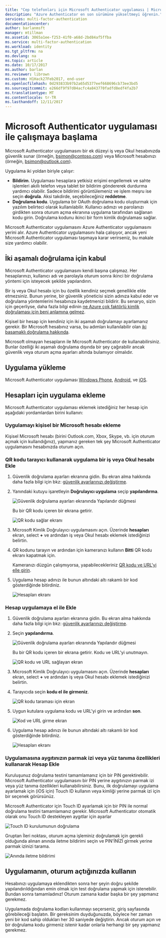 ```yaml
---
title: "Cep telefonları için Microsoft Authenticator uygulaması | Microsoft Docs"
description: "Azure Authenticator en son sürümüne yükseltmeyi öğrenin."
services: multi-factor-authentication
documentationcenter: 
author: barlanmsft
manager: mtillman
ms.assetid: 3065a1ee-f253-41f0-a68d-2bd84af5ffba
ms.service: multi-factor-authentication
ms.workload: identity
ms.tgt_pltfrm: na
ms.devlang: na
ms.topic: article
ms.date: 10/17/2017
ms.author: barlan
ms.reviewer: librown
ms.custom: H1Hack27Feb2017, end-user
ms.openlocfilehash: 0d293833b97b2a65d5377eef668696cb73ee3bd5
ms.sourcegitcommit: e266df9f97d04acfc4a843770fadfd8edf4fa2b7
ms.translationtype: MT
ms.contentlocale: tr-TR
ms.lasthandoff: 12/11/2017
---
```

# <a name="get-started-with-the-microsoft-authenticator-app"></a>Microsoft Authenticator uygulaması ile çalışmaya başlama
Microsoft Authenticator uygulamasını bir ek düzeyi iş veya Okul hesabınızda güvenlik sunar (örneğin, bsimon@contoso.com) veya Microsoft hesabınızı (örneğin, bsimon@outlook.com).

Uygulama iki yoldan biriyle çalışır:

* **Bildirim**. Uygulaması hesaplara yetkisiz erişimi engellemek ve sahte işlemleri akıllı telefon veya tablet bir bildirim göndererek durdurma yardımcı olabilir. Sadece bildirimi görüntülemeniz ve işlem meşru ise seçin **doğrula**. Aksi takdirde, seçebileceğiniz **reddetme**.
* **Doğrulama kodu**. Uygulama bir OAuth doğrulama kodu oluşturmak için yazılım belirteci olarak kullanılabilir. Kullanıcı adınızı ve parolanızı girdikten sonra oturum açma ekranına uygulama tarafından sağlanan kodu girin. Doğrulama kodunu ikinci bir form kimlik doğrulaması sağlar.

Microsoft Authenticator uygulamasını Azure Authenticator uygulamasını yerini alır. Azure Authenticator uygulamasını hala çalışıyor, ancak yeni Microsoft Authenticator uygulaması taşımaya karar verirseniz, bu makale size yardımcı olabilir.  

## <a name="opt-in-for-two-step-verification"></a>İki aşamalı doğrulama için kabul

Microsoft Authenticator uygulamasını kendi başına çalışmaz. Her hesaplarınızı, kullanıcı adı ve parolayla oturum sonra ikinci bir doğrulama yöntemi için isteyecek şekilde yapılandırın.

Bir iş veya Okul hesabı için bu özellik kendiniz seçmek genellikle elde etmezsiniz. Bunun yerine, bir güvenlik yöneticisi sizin adınıza kabul eder ve doğrulama yöntemlerini hesabınıza kaydetmenizi bildirir. Bu senaryo, sizin için geçerliyse, daha fazla bilgi edinin [ne Azure çok faktörlü kimlik doğrulaması için beni anlamına gelmez](multi-factor-authentication-end-user.md).

Kişisel bir hesap için kendiniz için iki aşamalı doğrulamayı ayarlamanız gerekir. Bir Microsoft hesabınız varsa, bu adımları kullanılabilir olan [iki basamaklı doğrulama hakkında](https://support.microsoft.com/help/12408/microsoft-account-about-two-step-verification).

Microsoft olmayan hesapların ile Microsoft Authenticator de kullanabilirsiniz. Bunlar özelliği iki aşamalı doğrulama dışında bir şey çağırabilir ancak güvenlik veya oturum açma ayarları altında bulamıyor olmalıdır.

## <a name="install-the-app"></a>Uygulama yükleme
Microsoft Authenticator uygulaması [Windows Phone](http://go.microsoft.com/fwlink/?Linkid=825071), [Android](http://go.microsoft.com/fwlink/?Linkid=825072), ve [iOS](http://go.microsoft.com/fwlink/?Linkid=825073).

## <a name="add-accounts-to-the-app"></a>Hesapları için uygulama ekleme
Microsoft Authenticator uygulaması eklemek istediğiniz her hesap için aşağıdaki yordamlardan birini kullanın:

### <a name="add-a-personal-microsoft-account-to-the-app"></a>Uygulamayı kişisel bir Microsoft hesabı ekleme

Kişisel Microsoft hesabı (birini Outlook.com, Xbox, Skype, vb. için oturum açmak için kullandığınız), yapmanız gereken tek şey Microsoft Authenticator uygulamasını hesabınızda oturum açın.

### <a name="add-a-work-or-school-account-to-the-app-using-the-qr-code-scanner"></a>QR kodu tarayıcı kullanarak uygulama bir iş veya Okul hesabı Ekle
1. Güvenlik doğrulama ayarları ekranına gidin.  Bu ekran alma hakkında daha fazla bilgi için bkz: [güvenlik ayarlarınızı değiştirme](multi-factor-authentication-end-user-manage-settings.md#where-to-find-the-settings-page).
2. Yanındaki kutuyu işaretleyin **Doğrulayıcı uygulama** seçip **yapılandırma**.

    ![Güvenlik doğrulama ayarları ekranında Yapılandır düğmesi](./media/authenticator-app-how-to/azureauthe.png)

    Bu bir QR kodu içeren bir ekrana getirir.

    ![QR kodu sağlar ekranı](./media/authenticator-app-how-to/barcode2.png)
3. Microsoft Kimlik Doğrulayıcı uygulamasını açın. Üzerinde **hesapları** ekran, select  **+** ve ardından iş veya Okul hesabı eklemek istediğinizi belirtin.
4. QR kodunu tarayın ve ardından için kameranızı kullanın **Bitti** QR kodu ekranı kapatmak için.

    Kameranızı düzgün çalışmıyorsa, yapabilecekleriniz [QR kodu ve URL'yi elle girin](#add-an-account-to-the-app-manually).

5. Uygulama hesap adınızı ile bunun altındaki altı rakamlı bir kod gösterdiğinde bitirdiniz.

    ![Hesapları ekranı](./media/authenticator-app-how-to/accounts.png)

### <a name="add-an-account-to-the-app-manually"></a>Hesap uygulamaya el ile Ekle
1. Güvenlik doğrulama ayarları ekranına gidin.  Bu ekran alma hakkında daha fazla bilgi için bkz: [güvenlik ayarlarınızı değiştirme](multi-factor-authentication-end-user-manage-settings.md).
2. Seçin **yapılandırma**.

    ![Güvenlik doğrulama ayarları ekranında Yapılandır düğmesi](./media/authenticator-app-how-to/azureauthe.png)

    Bu bir QR kodu içeren bir ekrana getirir.  Kodu ve URL'yi unutmayın.

    ![QR kodu ve URL sağlayan ekran](./media/authenticator-app-how-to/barcode2.png)
3. Microsoft Kimlik Doğrulayıcı uygulamasını açın. Üzerinde **hesapları** ekran, select  **+** ve ardından iş veya Okul hesabı eklemek istediğinizi belirtin.

4. Tarayıcıda seçin **kodu el ile girmeniz**.

    ![QR kodu taraması için ekran](./media/multi-factor-authentication-end-user-first-time/scan2.png)
5. Uygun kutulara uygulama kodu ve URL'yi girin ve ardından **son**.

    ![Kod ve URL girme ekran](./media/authenticator-app-how-to/manual.png)

6. Uygulama hesap adınızı ile bunun altındaki altı rakamlı bir kod gösterdiğinde bitirdiniz.

    ![Hesapları ekranı](./media/authenticator-app-how-to/accounts.png)

### <a name="add-an-account-to-the-app-using-your-devices-fingerprint-or-facial-recognition-capabilities"></a>Uygulamasına aygıtınızın parmak izi veya yüz tanıma özellikleri kullanarak Hesap Ekle
Kuruluşunuz doğrulama testini tamamlamanız için bir PIN gerektirebilir. Microsoft Authenticator uygulamasını bir PIN yerine aygıtınızın parmak izi veya yüz tanıma özellikleri kullanabilirsiniz. Bunu, ilk doğrulamayı uygulama ayarlamak için (iOS için) Touch ID kullanın veya kimliği yerine parmak izi için bir seçenek görürsünüz. 

Microsoft Authenticator için Touch ID ayarlamak için bir PIN ile normal doğrulama testini tamamlamanız gerekir. Microsoft Authenticator otomatik olarak onu Touch ID destekleyen aygıtlar için ayarlar 

![Touch ID kurulumunun doğrulama](./media/authenticator-app-how-to/touchid1.png)

Gruptan İleri noktası, oturum açma işleminiz doğrulamak için gerekli olduğunda alınan anında iletme bildirimi seçin ve PIN'İNİZİ girmek yerine parmak izinizi tarama.

![Anında iletme bildirimi](./media/authenticator-app-how-to/touchid2.png)

## <a name="use-the-app-when-you-sign-in"></a>Uygulamanın, oturum açtığınızda kullanın

Hesabınızı uygulamaya eklendikten sonra her şeyin doğru şekilde yapılandırıldığından emin olmak için test doğrulama yapmak için istenebilir. Bundan sonra tamamladınız! Oturum zamana kadar başka bir şey yapmanız gerekmez.

Uygulamada doğrulama kodları kullanmayı seçerseniz, giriş sayfasında görebileceği başlatın. Bir gereksinim duyduğunuzda, böylece her zaman yeni bir kod sahip oldukları her 30 saniyede değiştirin. Ancak oturum açın ve bir doğrulama kodu girmeniz istenir kadar onlarla herhangi bir şey yapmanız gerekmez.  
